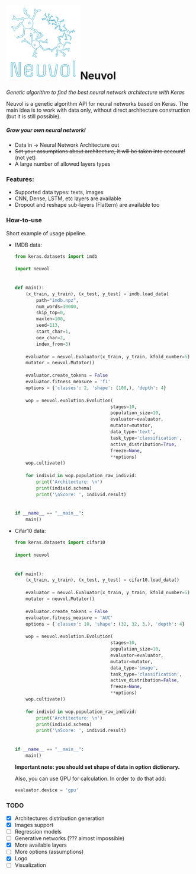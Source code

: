 # ![logo](logo.png)Neuvol

*Genetic algorithm to find the best neural network architecture with Keras*

Neuvol is a genetic algorithm API for neural networks based on Keras. The main idea is to work with data only, without direct architecture construction (but it is still possible).

##### Grow your own neural network!

- Data in -> Neural Network Architecture out
- ~~Set your assumptions about architecture, it will be taken into account!~~ (not yet)
- A large number of allowed layers types

### Features:

- Supported data types: texts, images
- CNN, Dense, LSTM, etc layers are available
- Dropout and reshape sub-layers (Flattern) are available too

### How-to-use

Short example of usage pipeline.

- IMDB data:

  ```python
  from keras.datasets import imdb
  
  import neuvol
  
  
  def main():
      (x_train, y_train), (x_test, y_test) = imdb.load_data(
          path="imdb.npz",
          num_words=30000,
          skip_top=0,
          maxlen=100,
          seed=113,
          start_char=1,
          oov_char=2,
          index_from=3)
  
      evaluator = neuvol.Evaluator(x_train, y_train, kfold_number=5)
      mutator = neuvol.Mutator()
  
      evaluator.create_tokens = False
      evaluator.fitness_measure = 'f1'
      options = {'classes': 2, 'shape': (100,), 'depth': 4}
  
      wop = neuvol.evolution.Evolution(
                                      stages=10,
                                      population_size=10,
                                      evaluator=evaluator,
                                      mutator=mutator,
                                      data_type='text',
                                      task_type='classification',
                                      active_distribution=True,
                                      freeze=None,
                                      **options)
      wop.cultivate()
  
      for individ in wop.population_raw_individ:
          print('Architecture: \n')
          print(individ.schema)
          print('\nScore: ', individ.result)
  
  
  if __name__ == "__main__":
      main()
  
  ```



- Cifar10 data:

  ```python
  from keras.datasets import cifar10
  
  import neuvol
  
  
  def main():
      (x_train, y_train), (x_test, y_test) = cifar10.load_data()
  
      evaluator = neuvol.Evaluator(x_train, y_train, kfold_number=5)
      mutator = neuvol.Mutator()
  
      evaluator.create_tokens = False
      evaluator.fitness_measure = 'AUC'
      options = {'classes': 10, 'shape': (32, 32, 3,), 'depth': 4}
  
      wop = neuvol.evolution.Evolution(
                                      stages=10,
                                      population_size=10,
                                      evaluator=evaluator,
                                      mutator=mutator,
                                      data_type='image',
                                      task_type='classification',
                                      active_distribution=False,
                                      freeze=None,
                                      **options)
      wop.cultivate()
  
      for individ in wop.population_raw_individ:
          print('Architecture: \n')
          print(individ.schema)
          print('\nScore: ', individ.result)
  
  
  if __name__ == "__main__":
      main()
  
  ```

  **Important note: you should set shape of data in option dictionary.**

  Also, you can use GPU for calculation. In order to do that add:

  ```python
  evaluator.device = 'gpu'
  ```


### TODO

- [x] Architectures distribution generation
- [x] Images support
- [ ] Regression models
- [ ] Generative networks (??? almost impossible)
- [x] More available layers
- [ ] More options (assumptions)
- [x] Logo
- [ ] Visualization